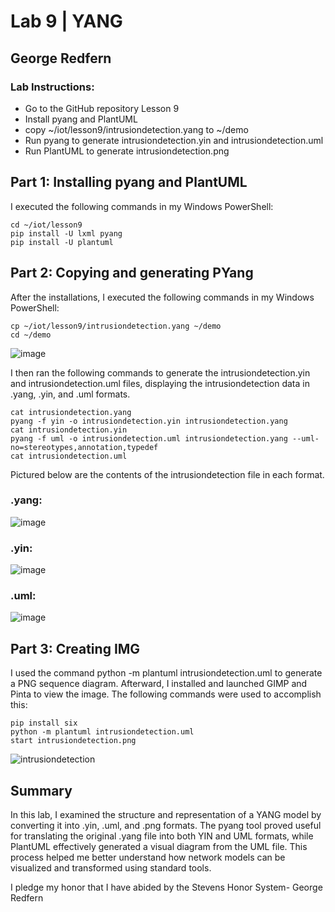 # Lab 9 | YANG
## George Redfern
### Lab Instructions:
 - Go to the GitHub repository Lesson 9
 - Install pyang and PlantUML
 - copy ~/iot/lesson9/intrusiondetection.yang to ~/demo
 - Run pyang to generate intrusiondetection.yin and intrusiondetection.uml
 - Run PlantUML to generate intrusiondetection.png

## Part 1: Installing pyang and PlantUML

I executed the following commands in my Windows PowerShell:
```
cd ~/iot/lesson9
pip install -U lxml pyang
pip install -U plantuml
```
## Part 2: Copying and generating PYang

After the installations, I executed the following commands in my Windows PowerShell:

```
cp ~/iot/lesson9/intrusiondetection.yang ~/demo
cd ~/demo
```

![image](https://github.com/user-attachments/assets/c11c729a-4403-4914-9c16-6f7897aeb526)

I then ran the following commands to generate the intrusiondetection.yin and intrusiondetection.uml files, displaying the intrusiondetection data in .yang, .yin, and .uml formats.

```
cat intrusiondetection.yang
pyang -f yin -o intrusiondetection.yin intrusiondetection.yang
cat intrusiondetection.yin
pyang -f uml -o intrusiondetection.uml intrusiondetection.yang --uml-no=stereotypes,annotation,typedef
cat intrusiondetection.uml
```

Pictured below are the contents of the intrusiondetection file in each format.
</br>

### .yang:
![image](https://github.com/user-attachments/assets/365b2d67-a8a1-4cce-886e-9df13f468d81)
</br>

### .yin:
![image](https://github.com/user-attachments/assets/ea3dec37-67ee-4d8f-aa96-dc68ca455288)
</br>

### .uml: 
![image](https://github.com/user-attachments/assets/91d26bb9-5f58-4cf1-b590-826d567348c2)
</br>

## Part 3: Creating IMG
I used the command python -m plantuml intrusiondetection.uml to generate a PNG sequence diagram. Afterward, I installed and launched GIMP and Pinta to view the image. The following commands were used to accomplish this:

```
pip install six
python -m plantuml intrusiondetection.uml
start intrusiondetection.png
```
![intrusiondetection](https://github.com/user-attachments/assets/4c1c59e4-0108-49da-8cae-d60c44533062)

## Summary
In this lab, I examined the structure and representation of a YANG model by converting it into .yin, .uml, and .png formats. The pyang tool proved useful for translating the original .yang file into both YIN and UML formats, while PlantUML effectively generated a visual diagram from the UML file. This process helped me better understand how network models can be visualized and transformed using standard tools.

I pledge my honor that I have abided by the Stevens Honor System- George Redfern
